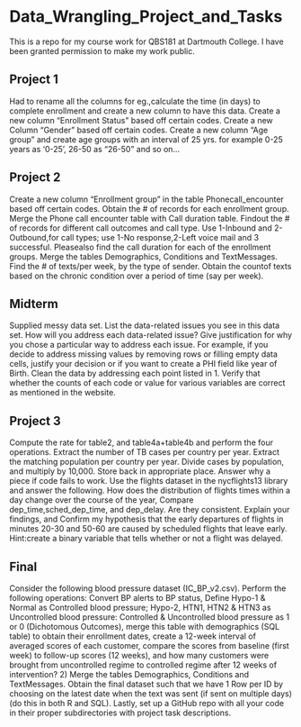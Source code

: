 # Data_Wrangling_Project_and_Tasks
This is a repo for my course work for QBS181 at Dartmouth College. I have been granted permission to make my work public.

## Project 1

Had to rename all the columns for eg.,calculate the time (in days) to complete enrollment and create a new column to have this data. Create a new column “Enrollment Status" based off certain codes. Create a new Column “Gender” based off certain codes. Create a new column “Age group” and create age groups with an interval of 25 yrs. for example 0-25 years as ‘0-25’, 26-50 as “26-50” and so on...

## Project 2

Create a new column “Enrollment group” in the table Phonecall_encounter based off certain codes. Obtain the # of records for each enrollment group. Merge the Phone call encounter table with Call duration table. Findout the # of records for different call outcomes and call type. Use 1-Inbound and 2-Outbound,for call types; use 1-No response,2-Left voice mail and 3 successful. Pleasealso find the call duration for each of the enrollment groups. Merge the tables Demographics, Conditions and TextMessages. Find the # of texts/per week, by the type of sender. Obtain the countof texts based on the chronic condition over a period of time (say per week). 

## Midterm

Supplied messy data set.  List the data-related issues you see in this data set. How will you address each data-related issue? Give justification for why you chose a particular way to address each issue. For example, if you decide to address missing values by removing rows or filling empty data cells, justify your decision or if you want to create a PHI field like year of Birth. Clean the data by addressing each point listed in 1. Verify that whether the counts of each code or value for various variables are correct as mentioned in the website.

## Project 3

Compute the rate for table2, and table4a+table4b and perform the four operations. Extract the number of TB cases per country per year. Extract the matching population per country per year. Divide cases by population, and multiply by 10,000. Store back in appropriate place. Answer why a piece if code fails to work. Use the flights dataset in the nycflights13 library and answer the following. How does the distribution of flights times within a day change over the course of the year, Compare dep_time,sched_dep_time, and dep_delay. Are they consistent. Explain your findings, and Confirm my hypothesis that the early departures of flights in minutes 20-30 and 50-60 are caused by scheduled flights that leave early. Hint:create a binary variable that tells whether or not a flight was delayed. 

## Final

Consider the following blood pressure dataset (IC_BP_v2.csv). Perform the following operations: Convert BP alerts to BP status,	Define Hypo-1 & Normal as Controlled blood pressure; Hypo-2, HTN1, HTN2 & HTN3 as Uncontrolled blood pressure: Controlled & Uncontrolled blood pressure as 1 or 0 (Dichotomous Outcomes), merge this table with demographics (SQL table) to obtain their enrollment dates, create a 12-week interval of averaged scores of each customer, compare the scores from baseline (first week) to follow-up scores (12 weeks), and how many customers were brought from uncontrolled regime to controlled regime after 12 weeks of intervention? 2)	Merge the tables Demographics, Conditions and TextMessages. Obtain the final dataset such that we have 1 Row per ID by choosing on the latest date when the text was sent (if sent on multiple days) (do this in both R and SQL). Lastly, set up a GitHub repo with all your code in their proper subdirectories with project task descriptions. 
